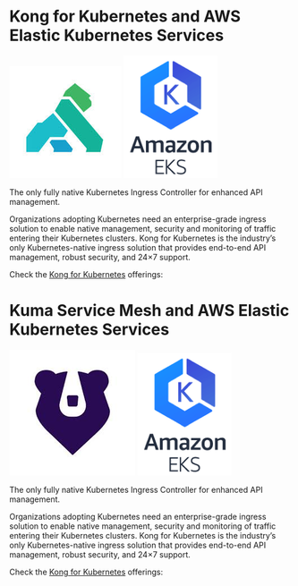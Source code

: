 # Kong for Kubernetes and AWS Elastic Kubernetes Services

![Kong](https://github.com/Kong/aws-marketplace/blob/master/screenshots/Kong2.jpeg) ![EKS](https://github.com/Kong/aws-marketplace/blob/master/screenshots/EKS.png)

The only fully native Kubernetes Ingress Controller for enhanced API management.

Organizations adopting Kubernetes need an enterprise-grade ingress solution to enable native management, security and monitoring of traffic entering their Kubernetes clusters. Kong for Kubernetes is the industry’s only Kubernetes-native ingress solution that provides end-to-end API management, robust security, and 24×7 support.

Check the [Kong for Kubernetes](https://github.com/Kong/aws-marketplace/blob/master/K4K8S/README.md) offerings:




# Kuma Service Mesh and AWS Elastic Kubernetes Services

![Kong](https://github.com/Kong/aws-marketplace/blob/master/Kuma/screenshots/kuma.jpeg) ![EKS](https://github.com/Kong/aws-marketplace/blob/master/screenshots/EKS.png)

The only fully native Kubernetes Ingress Controller for enhanced API management.

Organizations adopting Kubernetes need an enterprise-grade ingress solution to enable native management, security and monitoring of traffic entering their Kubernetes clusters. Kong for Kubernetes is the industry’s only Kubernetes-native ingress solution that provides end-to-end API management, robust security, and 24×7 support.

Check the [Kong for Kubernetes](https://github.com/Kong/aws-marketplace/blob/master/K4K8S/README.md) offerings:
